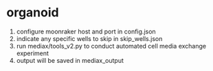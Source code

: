 # organoid

1. configure moonraker host and port in config.json
2. indicate any specific wells to skip in skip_wells.json
3. run mediax/tools_v2.py to conduct automated cell media exchange experiment
4. output will be saved in mediax_output
